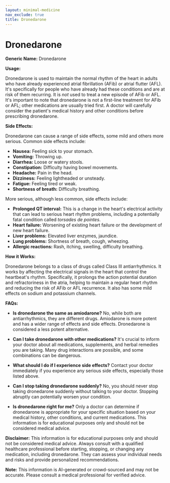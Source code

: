 ```yaml
---
layout: minimal-medicine
nav_exclude: true
title: Dronedarone
---
```


# Dronedarone

**Generic Name:** Dronedarone

**Usage:**

Dronedarone is used to maintain the normal rhythm of the heart in adults who have already experienced atrial fibrillation (AFib) or atrial flutter (AFL).  It's specifically for people who have already had these conditions and are at risk of them recurring.  It is *not* used to treat a new episode of AFib or AFL.  It's important to note that dronedarone is not a first-line treatment for AFib or AFL; other medications are usually tried first.  A doctor will carefully consider the patient's medical history and other conditions before prescribing dronedarone.

**Side Effects:**

Dronedarone can cause a range of side effects, some mild and others more serious.  Common side effects include:

* **Nausea:** Feeling sick to your stomach.
* **Vomiting:** Throwing up.
* **Diarrhea:** Loose or watery stools.
* **Constipation:** Difficulty having bowel movements.
* **Headache:** Pain in the head.
* **Dizziness:** Feeling lightheaded or unsteady.
* **Fatigue:** Feeling tired or weak.
* **Shortness of breath:** Difficulty breathing.

More serious, although less common, side effects include:

* **Prolonged QT interval:** This is a change in the heart's electrical activity that can lead to serious heart rhythm problems, including a potentially fatal condition called *torsades de pointes*.
* **Heart failure:** Worsening of existing heart failure or the development of new heart failure.
* **Liver problems:**  Elevated liver enzymes, jaundice.
* **Lung problems:**  Shortness of breath, cough, wheezing.
* **Allergic reactions:** Rash, itching, swelling, difficulty breathing.


**How it Works:**

Dronedarone belongs to a class of drugs called Class III antiarrhythmics.  It works by affecting the electrical signals in the heart that control the heartbeat's rhythm.  Specifically, it prolongs the action potential duration and refractoriness in the atria, helping to maintain a regular heart rhythm and reducing the risk of AFib or AFL recurrence.  It also has some mild effects on sodium and potassium channels.

**FAQs:**

* **Is dronedarone the same as amiodarone?** No, while both are antiarrhythmics, they are different drugs. Amiodarone is more potent and has a wider range of effects and side effects. Dronedarone is considered a less potent alternative.

* **Can I take dronedarone with other medications?**  It's crucial to inform your doctor about all medications, supplements, and herbal remedies you are taking.  Many drug interactions are possible, and some combinations can be dangerous.

* **What should I do if I experience side effects?**  Contact your doctor immediately if you experience any serious side effects, especially those listed above.

* **Can I stop taking dronedarone suddenly?** No, you should never stop taking dronedarone suddenly without talking to your doctor.  Stopping abruptly can potentially worsen your condition.

* **Is dronedarone right for me?** Only a doctor can determine if dronedarone is appropriate for your specific situation based on your medical history, other conditions, and current medications.  This information is for educational purposes only and should not be considered medical advice.


**Disclaimer:** This information is for educational purposes only and should not be considered medical advice.  Always consult with a qualified healthcare professional before starting, stopping, or changing any medication, including dronedarone.  They can assess your individual needs and risks and provide personalized recommendations.


**Note:** This information is AI-generated or crowd-sourced and may not be accurate. Please consult a medical professional for verified advice.